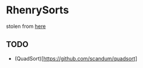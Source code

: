 # RhenrySorts

stolen from [here](http://home.westman.wave.ca/~rhenry/sort/)

## TODO

- (QuadSort)[https://github.com/scandum/quadsort]

